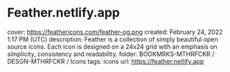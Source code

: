 # Feather.netlify.app

cover: https://feathericons.com/feather-og.png
created: February 24, 2022 1:17 PM (UTC)
description: Feather is a collection of simply beautiful open source icons. Each icon is designed on a 24x24 grid with an emphasis on simplicity, consistency and readability.
folder: BOOKMRKS-MTHRFCKR / DESGN-MTHRFCKR / Icons
tags: icons
url: https://feather.netlify.app